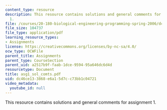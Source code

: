 ```yaml
---
content_type: resource
description: This resource contains solutions and general comments for assignment
  1.
file: /courses/20-180-biological-engineering-programming-spring-2006/dc46ce133868e6a15d7cc73bb1c04721_asg1_sol_comts.pdf
file_size: 104737
file_type: application/pdf
learning_resource_types:
- Assignments
license: https://creativecommons.org/licenses/by-nc-sa/4.0/
ocw_type: OCWFile
parent_title: Assignments
parent_type: CourseSection
parent_uid: a2517b9f-faab-1dce-9594-95a646dc6d4d
resourcetype: Document
title: asg1_sol_comts.pdf
uid: dc46ce13-3868-e6a1-5d7c-c73bb1c04721
video_metadata:
  youtube_id: null
---
```

This resource contains solutions and general comments for assignment 1.